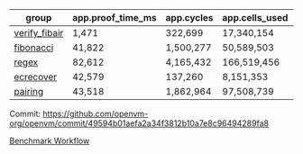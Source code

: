 | group | app.proof_time_ms | app.cycles | app.cells_used | leaf.proof_time_ms | leaf.cycles | leaf.cells_used |
| -- | -- | -- | -- | -- | -- | -- |
| [verify_fibair](https://github.com/openvm-org/openvm/blob/benchmark-results/benchmarks-pr/1778/verify_fibair-49594b01aefa2a34f3812b10a7e8c96494289fa8.md) | 1,471 |  322,699 |  17,340,154 |- | - | - |
| [fibonacci](https://github.com/openvm-org/openvm/blob/benchmark-results/benchmarks-pr/1778/fibonacci-49594b01aefa2a34f3812b10a7e8c96494289fa8.md) | 41,822 |  1,500,277 |  50,589,503 |- | - | - |
| [regex](https://github.com/openvm-org/openvm/blob/benchmark-results/benchmarks-pr/1778/regex-49594b01aefa2a34f3812b10a7e8c96494289fa8.md) | 82,612 |  4,165,432 |  166,519,456 |- | - | - |
| [ecrecover](https://github.com/openvm-org/openvm/blob/benchmark-results/benchmarks-pr/1778/ecrecover-49594b01aefa2a34f3812b10a7e8c96494289fa8.md) | 42,579 |  137,260 |  8,151,353 |- | - | - |
| [pairing](https://github.com/openvm-org/openvm/blob/benchmark-results/benchmarks-pr/1778/pairing-49594b01aefa2a34f3812b10a7e8c96494289fa8.md) | 43,518 |  1,862,964 |  97,508,739 |- | - | - |


Commit: https://github.com/openvm-org/openvm/commit/49594b01aefa2a34f3812b10a7e8c96494289fa8

[Benchmark Workflow](https://github.com/openvm-org/openvm/actions/runs/15839002895)

